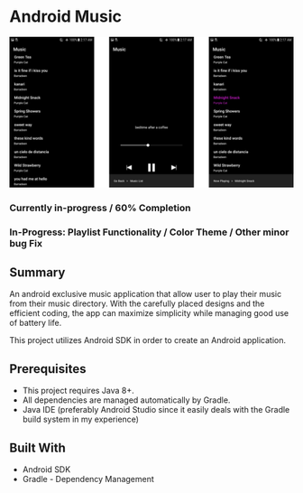 # Android Music

![Demo1](https://github.com/nguyenkevins/MinMusic/blob/master/app/src/main/res/picA.jpg)

### Currently in-progress / 60% Completion
### In-Progress: Playlist Functionality / Color Theme / Other minor bug Fix

## Summary
An android exclusive music application that allow user to play their music from their music directory. With the carefully placed designs and the efficient coding, the app can maximize simplicity while managing good use of battery life.

This project utilizes Android SDK in order to create an Android application.

## Prerequisites
* This project requires Java 8+.
* All dependencies are managed automatically by Gradle.
* Java IDE (preferably Android Studio since it easily deals with the Gradle build system in my experience) 

## Built With
* Android SDK
* Gradle - Dependency Management 


